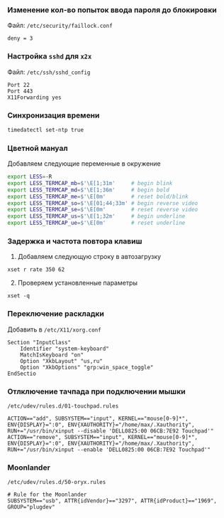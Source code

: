 ### Изменение кол-во попыток ввода пароля до блокировки

Файл: `/etc/security/faillock.conf`

~~~~
deny = 3
~~~~

### Настройка `sshd` для `x2x`

Файл: `/etc/ssh/sshd_config`

~~~~
Port 22
Port 443
X11Forwarding yes
~~~~

### Синхронизация времени

~~~~bash
timedatectl set-ntp true
~~~~

### Цветной мануал

Добавляем следующие переменные в окружение

~~~~bash
export LESS=-R
export LESS_TERMCAP_mb=$'\E[1;31m'     # begin blink
export LESS_TERMCAP_md=$'\E[1;36m'     # begin bold
export LESS_TERMCAP_me=$'\E[0m'        # reset bold/blink
export LESS_TERMCAP_so=$'\E[01;44;33m' # begin reverse video
export LESS_TERMCAP_se=$'\E[0m'        # reset reverse video
export LESS_TERMCAP_us=$'\E[1;32m'     # begin underline
export LESS_TERMCAP_ue=$'\E[0m'        # reset underline
~~~~

### Задержка и частота повтора клавиш

1. Добавляем следующую строку в автозагрузку
~~~~
xset r rate 350 62
~~~~

2. Проверяем установленные параметры
~~~~
xset -q
~~~~

### Переключение раскладки

Добавить в `/etc/X11/xorg.conf`

~~~~
Section "InputClass"
    Identifier "system-keyboard"
    MatchIsKeyboard "on"
    Option "XkbLayout" "us,ru"
    Option "XkbOptions" "grp:win_space_toggle"
EndSectio
~~~~

### Отлключение тачпада при подключении мышки
`/etc/udev/rules.d/01-touchpad.rules`
~~~~
ACTION=="add", SUBSYSTEM=="input", KERNEL=="mouse[0-9]*", ENV{DISPLAY}=":0", ENV{XAUTHORITY}="/home/max/.Xauthority", RUN+="/usr/bin/xinput --disable 'DELL0825:00 06CB:7E92 Touchpad'"
ACTION=="remove", SUBSYSTEM=="input", KERNEL=="mouse[0-9]*", ENV{DISPLAY}=":0", ENV{XAUTHORITY}="/home/max/.Xauthority", RUN+="/usr/bin/xinput --enable 'DELL0825:00 06CB:7E92 Touchpad'"
~~~~

### Moonlander
`/etc/udev/rules.d/50-oryx.rules`
~~~~
# Rule for the Moonlander
SUBSYSTEM=="usb", ATTR{idVendor}=="3297", ATTR{idProduct}=="1969", GROUP="plugdev"
~~~~

